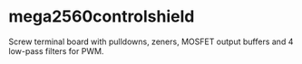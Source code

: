 # mega2560controlshield
Screw terminal board with pulldowns, zeners, MOSFET output buffers and 4 low-pass filters for PWM.
